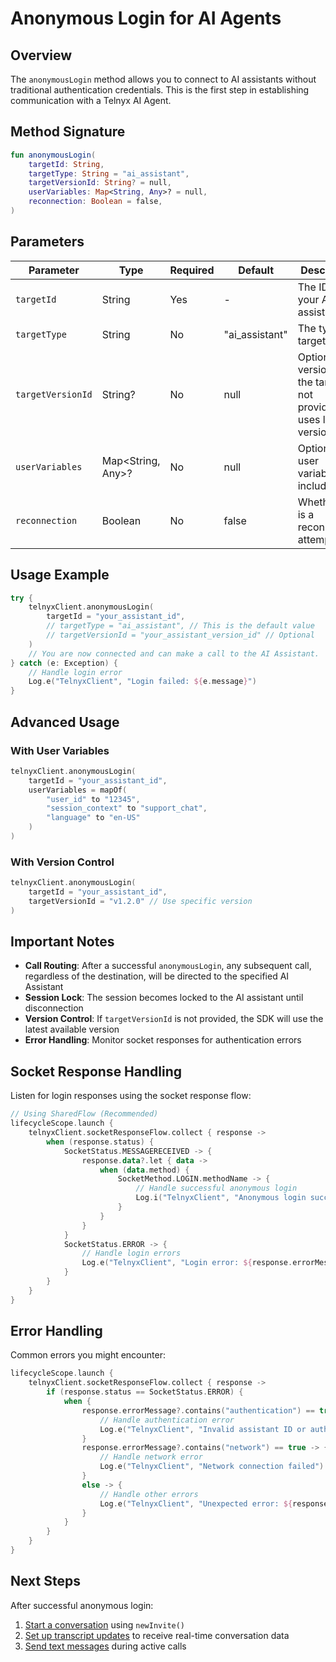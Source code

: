 # Anonymous Login for AI Agents

## Overview

The `anonymousLogin` method allows you to connect to AI assistants without traditional authentication credentials. This is the first step in establishing communication with a Telnyx AI Agent.

## Method Signature

```kotlin
fun anonymousLogin(
    targetId: String,
    targetType: String = "ai_assistant",
    targetVersionId: String? = null,
    userVariables: Map<String, Any>? = null,
    reconnection: Boolean = false,
)
```

## Parameters

| Parameter | Type | Required | Default | Description |
|-----------|------|----------|---------|-------------|
| `targetId` | String | Yes | - | The ID of your AI assistant |
| `targetType` | String | No | "ai_assistant" | The type of target |
| `targetVersionId` | String? | No | null | Optional version ID of the target. If not provided, uses latest version |
| `userVariables` | Map<String, Any>? | No | null | Optional user variables to include |
| `reconnection` | Boolean | No | false | Whether this is a reconnection attempt |

## Usage Example

```kotlin
try {
    telnyxClient.anonymousLogin(
        targetId = "your_assistant_id",
        // targetType = "ai_assistant", // This is the default value
        // targetVersionId = "your_assistant_version_id" // Optional
    )
    // You are now connected and can make a call to the AI Assistant.
} catch (e: Exception) {
    // Handle login error
    Log.e("TelnyxClient", "Login failed: ${e.message}")
}
```

## Advanced Usage

### With User Variables

```kotlin
telnyxClient.anonymousLogin(
    targetId = "your_assistant_id",
    userVariables = mapOf(
        "user_id" to "12345",
        "session_context" to "support_chat",
        "language" to "en-US"
    )
)
```

### With Version Control

```kotlin
telnyxClient.anonymousLogin(
    targetId = "your_assistant_id",
    targetVersionId = "v1.2.0" // Use specific version
)
```

## Important Notes

- **Call Routing**: After a successful `anonymousLogin`, any subsequent call, regardless of the destination, will be directed to the specified AI Assistant
- **Session Lock**: The session becomes locked to the AI assistant until disconnection
- **Version Control**: If `targetVersionId` is not provided, the SDK will use the latest available version
- **Error Handling**: Monitor socket responses for authentication errors

## Socket Response Handling

Listen for login responses using the socket response flow:

```kotlin
// Using SharedFlow (Recommended)
lifecycleScope.launch {
    telnyxClient.socketResponseFlow.collect { response ->
        when (response.status) {
            SocketStatus.MESSAGERECEIVED -> {
                response.data?.let { data ->
                    when (data.method) {
                        SocketMethod.LOGIN.methodName -> {
                            // Handle successful anonymous login
                            Log.i("TelnyxClient", "Anonymous login successful")
                        }
                    }
                }
            }
            SocketStatus.ERROR -> {
                // Handle login errors
                Log.e("TelnyxClient", "Login error: ${response.errorMessage}")
            }
        }
    }
}
```

## Error Handling

Common errors you might encounter:

```kotlin
lifecycleScope.launch {
    telnyxClient.socketResponseFlow.collect { response ->
        if (response.status == SocketStatus.ERROR) {
            when {
                response.errorMessage?.contains("authentication") == true -> {
                    // Handle authentication error
                    Log.e("TelnyxClient", "Invalid assistant ID or authentication failed")
                }
                response.errorMessage?.contains("network") == true -> {
                    // Handle network error
                    Log.e("TelnyxClient", "Network connection failed")
                }
                else -> {
                    // Handle other errors
                    Log.e("TelnyxClient", "Unexpected error: ${response.errorMessage}")
                }
            }
        }
    }
}
```

## Next Steps

After successful anonymous login:
1. [Start a conversation](starting-conversations.md) using `newInvite()`
2. [Set up transcript updates](transcript-updates.md) to receive real-time conversation data
3. [Send text messages](text-messaging.md) during active calls